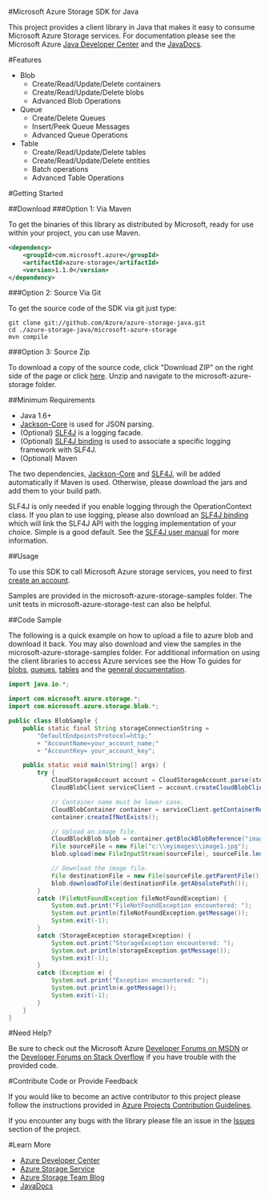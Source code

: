 #Microsoft Azure Storage SDK for Java

This project provides a client library in Java that makes it easy to consume Microsoft Azure Storage services. For documentation please see the Microsoft Azure [Java Developer Center](http://azure.microsoft.com/en-us/develop/java/) and the [JavaDocs](http://dl.windowsazure.com/storage/javadoc).

#Features
  * Blob
      * Create/Read/Update/Delete containers
      * Create/Read/Update/Delete blobs
      * Advanced Blob Operations
  * Queue
      * Create/Delete Queues
      * Insert/Peek Queue Messages
      * Advanced Queue Operations
  * Table
      * Create/Read/Update/Delete tables
      * Create/Read/Update/Delete entities
      * Batch operations
      * Advanced Table Operations

#Getting Started

##Download
###Option 1: Via Maven

To get the binaries of this library as distributed by Microsoft, ready for use within your project, you can use Maven.

```xml
<dependency>
	<groupId>com.microsoft.azure</groupId>
	<artifactId>azure-storage</artifactId>
	<version>1.1.0</version>
</dependency>
```

###Option 2: Source Via Git

To get the source code of the SDK via git just type:

    git clone git://github.com/Azure/azure-storage-java.git
    cd ./azure-storage-java/microsoft-azure-storage
    mvn compile

###Option 3: Source Zip

To download a copy of the source code, click "Download ZIP" on the right side of the page or click [here](https://github.com/Azure/azure-storage-java/archive/master.zip). Unzip and navigate to the microsoft-azure-storage folder.

##Minimum Requirements

* Java 1.6+
* [Jackson-Core](https://github.com/FasterXML/jackson-core) is used for JSON parsing. 
* (Optional) [SLF4J](http://www.slf4j.org/) is a logging facade.
* (Optional) [SLF4J binding](http://www.slf4j.org/manual.html) is used to associate a specific logging framework with SLF4J.
* (Optional) Maven

The two dependencies, [Jackson-Core](https://github.com/FasterXML/jackson-core) and [SLF4J](http://www.slf4j.org/), will be added automatically if Maven is used. Otherwise, please download the jars and add them to your build path. 

SLF4J is only needed if you enable logging through the OperationContext class. If you plan to use logging, please also download an [SLF4J binding](http://repo2.maven.org/maven2/org/slf4j/) which will link the SLF4J API with the logging implementation of your choice. Simple is a good default. See the [SLF4J user manual](http://www.slf4j.org/manual.html) for more information.

##Usage

To use this SDK to call Microsoft Azure storage services, you need to first [create an account](https://account.windowsazure.com/signup).

Samples are provided in the microsoft-azure-storage-samples folder. The unit tests in microsoft-azure-storage-test can also be helpful.

##Code Sample

The following is a quick example on how to upload a file to azure blob and download it back. You may also download and view the samples in the microsoft-azure-storage-samples folder. For additional information on using the client libraries to access Azure services see the How To guides for [blobs](http://azure.microsoft.com/en-us/documentation/articles/storage-java-how-to-use-blob-storage/), [queues](http://azure.microsoft.com/en-us/documentation/articles/storage-java-how-to-use-queue-storage/), [tables](http://azure.microsoft.com/en-us/documentation/articles/storage-java-how-to-use-table-storage/) and the [general documentation](http://azure.microsoft.com/en-us/develop/java/).

```java
import java.io.*;

import com.microsoft.azure.storage.*;
import com.microsoft.azure.storage.blob.*;

public class BlobSample {
	public static final String storageConnectionString =
		"DefaultEndpointsProtocol=http;"
		+ "AccountName=your_account_name;"
		+ "AccountKey= your_account_key";

	public static void main(String[] args) {
		try {
			CloudStorageAccount account = CloudStorageAccount.parse(storageConnectionString);
            CloudBlobClient serviceClient = account.createCloudBlobClient();

            // Container name must be lower case.
            CloudBlobContainer container = serviceClient.getContainerReference("myimages");
            container.createIfNotExists();

            // Upload an image file.
            CloudBlockBlob blob = container.getBlockBlobReference("image1.jpg");
            File sourceFile = new File("c:\\myimages\\image1.jpg");
            blob.upload(new FileInputStream(sourceFile), sourceFile.length());

            // Download the image file.
            File destinationFile = new File(sourceFile.getParentFile(), "image1Download.tmp");
            blob.downloadToFile(destinationFile.getAbsolutePath());
        }
        catch (FileNotFoundException fileNotFoundException) {
            System.out.print("FileNotFoundException encountered: ");
            System.out.println(fileNotFoundException.getMessage());
            System.exit(-1);
        }
        catch (StorageException storageException) {
            System.out.print("StorageException encountered: ");
            System.out.println(storageException.getMessage());
            System.exit(-1);
        }
        catch (Exception e) {
            System.out.print("Exception encountered: ");
            System.out.println(e.getMessage());
            System.exit(-1);
        }
	}
}
```

#Need Help?

Be sure to check out the Microsoft Azure [Developer Forums on MSDN](http://social.msdn.microsoft.com/Forums/windowsazure/en-US/home?forum=windowsazuredata) or the [Developer Forums on Stack Overflow](http://stackoverflow.com/questions/tagged/azure+windows-azure-storage) if you have trouble with the provided code.

#Contribute Code or Provide Feedback

If you would like to become an active contributor to this project please follow the instructions provided in [Azure Projects Contribution Guidelines](http://azure.github.io/guidelines.html).

If you encounter any bugs with the library please file an issue in the [Issues](https://github.com/Azure/azure-storage-java/issues) section of the project.

#Learn More

* [Azure Developer Center](http://azure.microsoft.com/en-us/develop/java/)
* [Azure Storage Service](http://azure.microsoft.com/en-us/documentation/services/storage/)
* [Azure Storage Team Blog](http://blogs.msdn.com/b/windowsazurestorage/)
* [JavaDocs](http://dl.windowsazure.com/storage/javadoc)